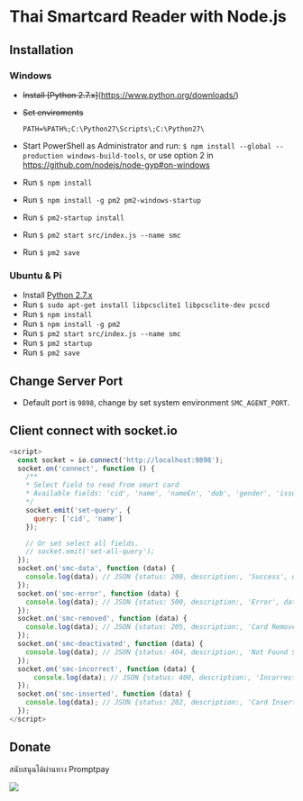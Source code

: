# Thai Smartcard Reader with Node.js

## Installation

### Windows

- ~~Install [Python 2.7.x]~~(https://www.python.org/downloads/)
- ~~Set enviroments~~

  ```text
  PATH=%PATH%;C:\Python27\Scripts\;C:\Python27\
  ```

- Start PowerShell as Administrator and run: `$ npm install --global --production windows-build-tools`, or use option 2 in <https://github.com/nodejs/node-gyp#on-windows>
- Run `$ npm install`
- Run `$ npm install -g pm2 pm2-windows-startup`
- Run `$ pm2-startup install`
- Run `$ pm2 start src/index.js --name smc`
- Run `$ pm2 save`

### Ubuntu & Pi

- Install [Python 2.7.x](https://www.python.org/downloads/)
- Run `$ sudo apt-get install libpcsclite1 libpcsclite-dev pcscd`
- Run `$ npm install`
- Run `$ npm install -g pm2`
- Run `$ pm2 start src/index.js --name smc`
- Run `$ pm2 startup`
- Run `$ pm2 save`

## Change Server Port

- Default port is `9898`, change by set system environment `SMC_AGENT_PORT`.

## Client connect with socket.io

```javascript
<script>
  const socket = io.connect('http://localhost:9898');
  socket.on('connect', function () {
    /**
    * Select field to read from smart card
    * Available fields: 'cid', 'name', 'nameEn', 'dob', 'gender', 'issuer', 'issueDate', 'expireDate', 'address', 'photo', 'nhso'
    */
    socket.emit('set-query', {
      query: ['cid', 'name']
    });

    // Or set select all fields.
    // socket.emit('set-all-query');
  });
  socket.on('smc-data', function (data) {
    console.log(data); // JSON {status: 200, description:, 'Success', data: {}
  });
  socket.on('smc-error', function (data) {
    console.log(data); // JSON {status: 500, description:, 'Error', data: {message: ''}
  });
  socket.on('smc-removed', function (data) {
    console.log(data); // JSON {status: 205, description:, 'Card Removed', data: {message: ''}
  });
  socket.on('smc-deactivated', function (data) {
    console.log(data); // JSON {status: 404, description:, 'Not Found Smartcard Device', data: {message: ''}
  });
  socket.on('smc-incorrect', function (data) {
      console.log(data); // JSON {status: 400, description:, 'Incorrect card input', data: {message: ''}
  });
  socket.on('smc-inserted', function (data) {
    console.log(data); // JSON {status: 202, description:, 'Card Inserted', data: {message: ''}
  });
</script>
```

## Donate

สนับสนุนได้ผ่านทาง Promptpay

<img src="https://bit.ly/3gusiz8">
